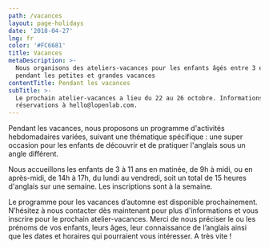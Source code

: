 ```yaml
---
path: /vacances
layout: page-holidays
date: '2018-04-27'
lng: fr
color: '#FC6681'
title: Vacances
metaDescription: >-
  Nous organisons des ateliers-vacances pour les enfants âgés entre 3 et 11 ans
  pendant les petites et grandes vacances
contentTitle: Pendant les vacances
subTitle: >-
  Le prochain atelier-vacances a lieu du 22 au 26 octobre. Informations &
  réservations à hello@lopenlab.com.
---
```

Pendant les vacances, nous proposons un programme d'activités hebdomadaires variées, suivant une thématique spécifique : une super occasion pour les enfants de découvrir et de pratiquer l'anglais sous un angle différent.

Nous accueillons les enfants de 3 à 11 ans en matinée, de 9h à midi, ou en après-midi, de 14h à 17h, du lundi au vendredi, soit un total de 15 heures d'anglais sur une semaine. Les inscriptions sont à la semaine.

Le programme pour les vacances d’automne est disponible prochainement. N’hésitez à nous contacter dès maintenant pour plus d'informations et vous inscrire pour le prochain atelier-vacances. Merci de nous préciser le ou les prénoms de vos enfants, leurs âges, leur connaissance de l’anglais ainsi que les dates et horaires qui pourraient vous intéresser. A très vite !
